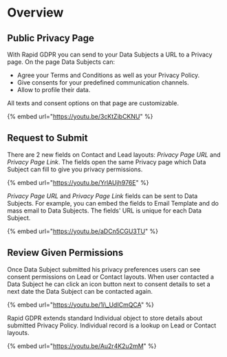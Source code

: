 # Overview

## Public Privacy Page

With Rapid GDPR you can send to your Data Subjects a URL to a Privacy page. On the page Data Subjects can:

* Agree your Terms and Conditions as well as your Privacy Policy.
* Give consents for your predefined communication channels.
* Allow to profile their data.

All texts and consent options on that page are customizable.

{% embed url="https://youtu.be/3cKtZibCKNU" %}

## Request to Submit

There are 2 new fields on Contact and Lead layouts: _Privacy Page URL_ and _Privacy Page Link_. The fields open the same Privacy page which Data Subject can fill to give you privacy permissions.

{% embed url="https://youtu.be/YrlAUjh976E" %}

_Privacy Page URL_ and _Privacy Page Link_ fields can be sent to Data Subjects. For example, you can embed the fields to Email Template and do mass email to Data Subjects. The fields' URL is unique for each Data Subject.

{% embed url="https://youtu.be/aDCn5CGU3TU" %}

## Review Given Permissions

Once Data Subject submitted his privacy preferences users can see consent permissions on Lead or Contact layouts. When user contacted a Data Subject he can click an icon button next to consent details to set a next date the Data Subject can be contacted again.

{% embed url="https://youtu.be/1i\_UdICmQCA" %}

Rapid GDPR extends standard Individual object to store details about submitted Privacy Policy. Individual record is a lookup on Lead or Contact layouts.

{% embed url="https://youtu.be/Au2r4K2u2mM" %}



